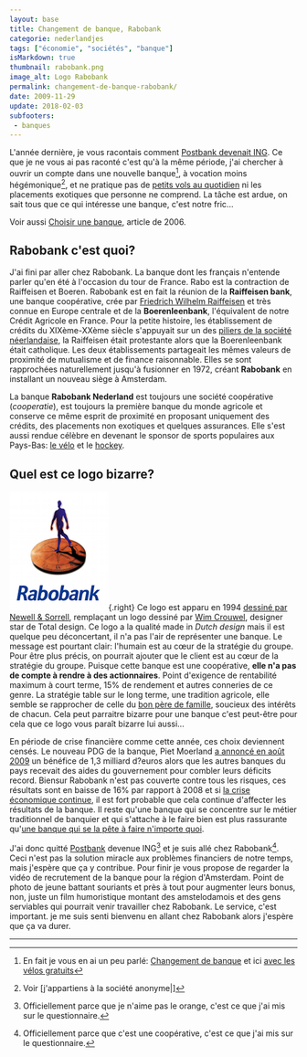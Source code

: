 ```yaml
---
layout: base
title: Changement de banque, Rabobank
categorie: nederlandjes
tags: ["économie", "sociétés", "banque"]
isMarkdown: true
thumbnail: rabobank.png
image_alt: Logo Rabobank
permalink: changement-de-banque-rabobank/
date: 2009-11-29
update: 2018-02-03
subfooters:
 - banques
---
```




L'année dernière, je vous racontais comment [Postbank devenait ING](/postbank-devient-ing-officielement/). Ce que je ne vous ai pas raconté c'est qu'à la même période, j'ai chercher à ouvrir un compte dans une nouvelle banque[^1], à vocation moins hégémonique[^2], et ne pratique pas de [petits vols au quotidien](/petits-vols-en-public-2/) ni les placements exotiques que personne ne comprend. La tâche est ardue, on sait tous que ce qui intéresse une banque, c'est notre fric...

Voir aussi [Choisir une banque](/choisir-une-banque/), article de 2006.

## Rabobank c'est quoi?

<!--excerpt-->

J'ai fini par aller chez Rabobank. La banque dont les français n'entende parler qu'en été à l'occasion du tour de France. Rabo est la contraction de Raiffeisen et Boeren. Rabobank est en fait la réunion de la **Raiffeisen bank**, une banque coopérative, crée par [Friedrich Wilhelm Raiffeisen](http://www.alternatives-economiques.fr/raiffeisen--friedrich-wilhelm--1818-1888-_fr_art_223_31311.html) et très connue en Europe centrale et de la **Boerenleenbank**, l'équivalent de notre Crédit Agricole en France. Pour la petite histoire, les établissement de crédits du XIXème-XXème siècle s'appuyait sur un des [piliers de la société néerlandaise](/nouveau-mot-verzuiling), la Raiffeisen était protestante alors que la Boerenleenbank était catholique. Les deux établissements partageait les mêmes valeurs de proximité de mutualisme et de finance raisonnable. Elles se sont rapprochées naturellement jusqu'à fusionner en 1972, créant **Rabobank** en installant un nouveau siège à Amsterdam.

La banque **Rabobank Nederland** est toujours une société coopérative (*cooperatie*), est toujours la première banque du monde agricole et conserve ce même esprit de proximité en proposant uniquement des crédits, des placements non exotiques et quelques assurances. Elle s'est aussi rendue célèbre en devenant le sponsor de sports populaires aux Pays-Bas: [le vélo](http://drooderfiets.tumblr.com/post/135269601/rabobank) et le [hockey](/elles-ont-encore-gagne).

## Quel est ce logo bizarre?
![Logo Rabobank](rabobank.png){.right} Ce logo est apparu en 1994 [dessiné par Newell & Sorrell](https://logos.fandom.com/wiki/Newell_%26_Sorrell), remplaçant un logo dessiné par [Wim Crouwel](http://www.vividvormgeving.nl/vormgeverpagina/crouwel.htm), designer star de Total design. Ce logo a la qualité made in *Dutch design* mais il est quelque peu déconcertant, il n'a pas l'air de représenter une banque. Le message est pourtant clair: l'humain est au cœur de la stratégie du groupe. Pour être plus précis, on pourrait ajouter que le client est au cœur de la stratégie du groupe. Puisque cette banque est une coopérative, **elle n'a pas de compte à rendre à des actionnaires**. Point d'exigence de rentabilité maximum à court terme, 15% de rendement et autres conneries de ce genre. La stratégie table sur le long terme, une tradition agricole, elle semble se rapprocher de celle du [bon père de famille](http://www.vernimmen.net/html/glossaire/definition_bon_pere_de_famille.html), soucieux des intérêts de chacun. Cela peut parraitre bizarre pour une banque c'est peut-être pour cela que ce logo vous paraît bizarre lui aussi...

En période de crise financière comme cette année, ces choix deviennent censés. Le nouveau PDG de la banque, Piet Moerland [a annoncé en août 2009](http://www.ambafrance-nl.org/france_paysbas/spip.php?article11207) un bénéfice de 1,3 milliard d?euros alors que les autres banques du pays recevait des aides du gouvernement pour combler leurs déficits record. Biensur Rabobank n'est pas couverte contre tous les risques, ces résultats sont en baisse de 16% par rapport à 2008 et si [la crise économique continue](http://contreinfo.info/article.php3?id_article=2851), il est fort probable que cela continue d'affecter les résultats de la banque. Il reste qu'une banque qui se concentre sur le métier traditionnel de banquier et qui s'attache à le faire bien est plus rassurante qu'[une banque qui se la pête à faire n'importe quoi](/les-deboires-de-la-royal-bank-of-scotland).

J'ai donc quitté [Postbank](/postbank-amsterdam/) devenue ING[^3] et je suis allé chez Rabobank[^4]. Ceci n'est pas la solution miracle aux problèmes financiers de notre temps, mais j'espère que ça y contribue. Pour finir je vous propose de regarder la vidéo de recrutement de la banque pour la région d'Amsterdam. Point de photo de jeune battant souriants et près à tout pour augmenter leurs bonus, non, juste un film humoristique montant des amstelodamois et des gens serviables qui pourrait venir travailler chez Rabobank. Le service, c'est important. je me suis senti bienvenu en allant chez Rabobank alors j'espère que ça va durer.

---
[^1]: En fait je vous en ai un peu parlé: [Changement de banque](/changement-de-banque/) et ici [avec les vélos gratuits](/les-velos-gratuits/)
[^2]: Voir [j'appartiens à la société anonyme|]
[^3]: Officiellement parce que je n'aime pas le orange, c'est ce que j'ai mis sur le questionnaire.
[^4]: Officiellement parce que c'est une coopérative, c'est ce que j'ai mis sur le questionnaire.

<!-- post notes:
http://www.flickr.com/photos/faceme/2228395503/?addedcomment=1#comment72157622756528277 
http://users.ncrvnet.nl/hstol/rabobank1973.html 
https://www.rabobankamerica.com/about_us/rabobank_group.jsp 
///html
<script type="text/javascript" src="http://www.werkenbijrabobankamsterdam.nl/sites/all/themes/wbra/swfobject.js?1"></script> 
    <div id="video-player" align="center">
   
<script type="text/javascript">
var flashvars = {
  file: "http://www.werkenbijrabobankamsterdam.nl/sites/default/files/RB_Home-DEF_0.flv",
  image: "http://www.werkenbijrabobankamsterdam.nl/sites/default/files/RB_Home-DEF_0.jpg",
  autostart: "false",
  stretching: "fill"
};
var params = {
  wmode: "transparent"
};
swfobject.embedSWF("http://www.werkenbijrabobankamsterdam.nl/sites/default/files/Player.swf", "flashobject", "725", "400", "9.0.0", false, flashvars, params); 
</script> 
<p id="flashobject">Deze tekst wordt vervangen door een videospeler indien u Flash geinstalleerd heeft.</p>      
         
</div>  
///
--->

